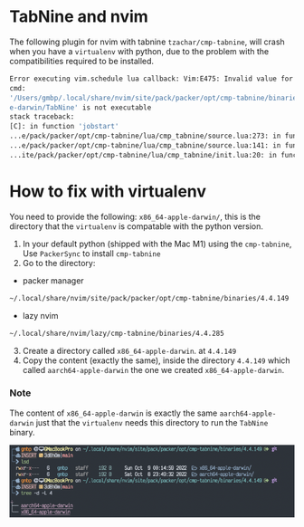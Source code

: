 # TabNine and nvim

The following plugin for nvim with tabnine `tzachar/cmp-tabnine`, will crash
when you have a `virtualenv` with python, due to the problem with the
compatibilities required to be installed.

```sh
Error executing vim.schedule lua callback: Vim:E475: Invalid value for argument
cmd:
'/Users/gmbp/.local/share/nvim/site/pack/packer/opt/cmp-tabnine/binaries/4.4.149/x86_64-appl
e-darwin/TabNine' is not executable
stack traceback:
[C]: in function 'jobstart'
...e/pack/packer/opt/cmp-tabnine/lua/cmp_tabnine/source.lua:273: in function 'on_exit'
...e/pack/packer/opt/cmp-tabnine/lua/cmp_tabnine/source.lua:141: in function 'new'
...ite/pack/packer/opt/cmp-tabnine/lua/cmp_tabnine/init.lua:20: in function <...ite/pack/packer/opt/cmp-tabnine/lua/cmp_tabnine/init.lua:19>
```

# How to fix with virtualenv

You need to provide the following:
`x86_64-apple-darwin/`, this is the directory that the `virtualenv` is compatable with the python version.

1. In your default python (shipped with the Mac M1) using the `cmp-tabnine`, Use `PackerSync` to install `cmp-tabnine`
2. Go to the directory:

- packer manager

```sh
~/.local/share/nvim/site/pack/packer/opt/cmp-tabnine/binaries/4.4.149
```

- lazy nvim

```sh
~/.local/share/nvim/lazy/cmp-tabnine/binaries/4.4.285
```

3. Create a directory called `x86_64-apple-darwin`. at `4.4.149`
4. Copy the content (exactly the same), inside the directory `4.4.149` which called
   `aarch64-apple-darwin` the one we created `x86_64-apple-darwin`.

### Note

The content of `x86_64-apple-darwin` is exactly the same `aarch64-apple-darwin`
just that the `virtualenv` needs this directory to run the `TabNine` binary.

![Image 01](./assets/IMAGE01.png)
